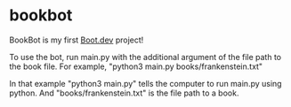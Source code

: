 # bookbot

BookBot is my first [Boot.dev](https://www.boot.dev) project!

To use the bot, run main.py with the additional argument of the file path to the book file.
For example, "python3 main.py books/frankenstein.txt"

In that example "python3 main.py" tells the computer to run main.py using python.
And "books/frankenstein.txt" is the file path to a book.
